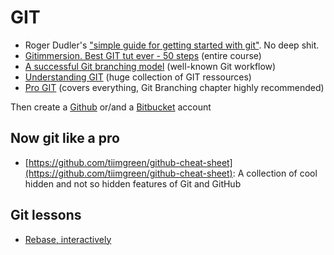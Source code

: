 GIT
===

- Roger Dudler's ["simple guide for getting started with git"](http://rogerdudler.github.com/git-guide). No deep shit.
- [Gitimmersion. Best GIT tut ever - 50 steps](http://gitimmersion.com) (entire course)
- [A successful Git branching model](http://nvie.com/posts/a-successful-git-branching-model) (well-known Git workflow)
- [Understanding GIT](http://www.queness.com/post/16139/understanding-git) (huge collection of GIT ressources)
- [Pro GIT](http://www.git-scm.com/book) (covers everything, Git Branching chapter highly recommended)

Then create a [Github](http://github.com) or/and a [Bitbucket](https://bitbucket.org) account

## Now git like a pro

- [https://github.com/tiimgreen/github-cheat-sheet](https://github.com/tiimgreen/github-cheat-sheet): A collection of cool hidden and not so hidden features of Git and GitHub

## Git lessons

- [Rebase, interactively](http://phuu.net/2014/02/24/rebase-you-interactively-for-great-good.html)
